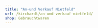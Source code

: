 ```yaml
---
title: "An-und Verkauf Nietfeld"
url: /kirchardt/an-und-verkauf-nietfeld/
shop: Gebrauchtwaren
---
```


